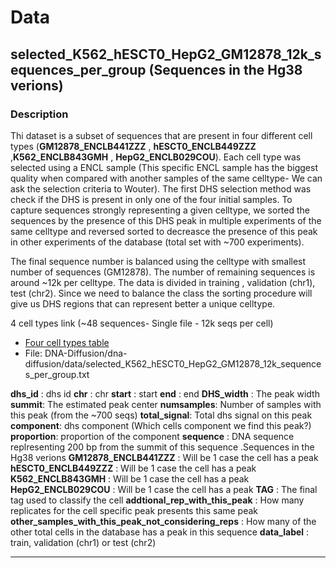 # Data

## selected_K562_hESCT0_HepG2_GM12878_12k_sequences_per_group (Sequences in the Hg38 verions)

### Description

Thi dataset is a subset of sequences that are present in four different cell types (**GM12878_ENCLB441ZZZ** , **hESCT0_ENCLB449ZZZ**
,**K562_ENCLB843GMH** , **HepG2_ENCLB029COU**). Each cell type was selected using a ENCL sample (This specific ENCL sample has the biggest quality when compared with another samples of the same celltype- We can ask the selection criteria to Wouter). The first DHS selection method was check if the DHS is present in only one of the four initial samples.
To capture sequences strongly representing a given celltype, we sorted the sequences by the presence of this DHS peak in multiple experiments of the same celltype and reversed sorted to decreasce the presence of this peak in other experiments of the database (total set with ~700 experiments).

The final sequence number is balanced using the celltype with smallest number of sequences (GM12878). The number of remaining sequences is around ~12k per celltype. The data is divided in training , validation (chr1), test (chr2). Since we need to balance the class the sorting procedure will give us DHS regions that can represent better a unique celltype.

4 cell types link (~48 sequences- Single file - 12k seqs per cell)

-   [Four cell types table](https://drive.google.com/drive/folders/1dBeZIdJZQqaZUzCBVrz_Z2fAV9ePsw7h?usp=sharing)
-   File: DNA-Diffusion/dna-diffusion/data/selected_K562_hESCT0_HepG2_GM12878_12k_sequences_per_group.txt

**dhs_id** : dhs id
**chr** : chr
**start** : start
**end** : end
**DHS_width** : The peak width
**summit**: The estimated peak center
**numsamples**: Number of samples with this peak (from the ~700 seqs)
**total_signal**: Total dhs signal on this peak
**component**: dhs component (Which cells component we find this peak?)
**proportion**: proportion of the component
**sequence** : DNA sequence replresenting 200 bp from the summit of this sequence .Sequences in the Hg38 verions
**GM12878_ENCLB441ZZZ** : Will be 1 case the cell has a peak
**hESCT0_ENCLB449ZZZ** : Will be 1 case the cell has a peak
**K562_ENCLB843GMH** : Will be 1 case the cell has a peak
**HepG2_ENCLB029COU** : Will be 1 case the cell has a peak
**TAG** : The final tag used to classify the cell
**addtional_rep_with_this_peak** : How many replicates for the cell specific peak presents this same peak
**other_samples_with_this_peak_not_considering_reps** : How many of the other total cells in the database has a peak in this sequence
**data_label** : train, validation (chr1) or test (chr2)

---
